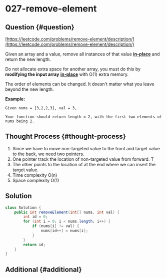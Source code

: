 # 027-remove-element

## Question {#question}

[https://leetcode.com/problems/remove-element/description/](https://leetcode.com/problems/remove-element/description/)

Given an array and a value, remove all instances of that value [**in-place**](https://en.wikipedia.org/wiki/In-place_algorithm) and return the new length.

Do not allocate extra space for another array, you must do this by **modifying the input array** [**in-place**](https://en.wikipedia.org/wiki/In-place_algorithm) with O\(1\) extra memory.

The order of elements can be changed. It doesn't matter what you leave beyond the new length.

**Example:**

```text
Given nums = [3,2,2,3], val = 3,

Your function should return length = 2, with the first two elements of nums being 2.
```

## Thought Process {#thought-process}

1. Since we have to move non-targeted value to the front and target value to the back, we need two pointers.
2. One pointer track the location of non-targeted value from forward. T
3. The other points to the location of at the end where we can insert the target value. 
4. Time complexity O\(n\)
5. Space complexity O\(1\)

## Solution

```java
class Solution {
    public int removeElement(int[] nums, int val) {
        int id = 0;
        for (int i = 0; i < nums.length; i++) {
            if (nums[i] != val) {
                nums[id++] = nums[i];
            }
        }
        return id;
    }
}
```

## Additional {#additional}

